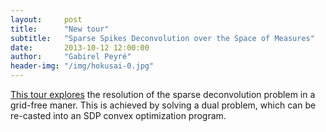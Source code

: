 ```yaml
---
layout:     post
title:      "New tour"
subtitle:   "Sparse Spikes Deconvolution over the Space of Measures"
date:       2013-10-12 12:00:00
author:     "Gabirel Peyré"
header-img: "/img/hokusai-0.jpg"
---
```


[This tour explores](sparsity_8_sparsespikes_measures) the resolution of the sparse deconvolution problem in a grid-free maner. This is achieved by solving a dual problem, which can be re-casted into an SDP convex optimization program. 
